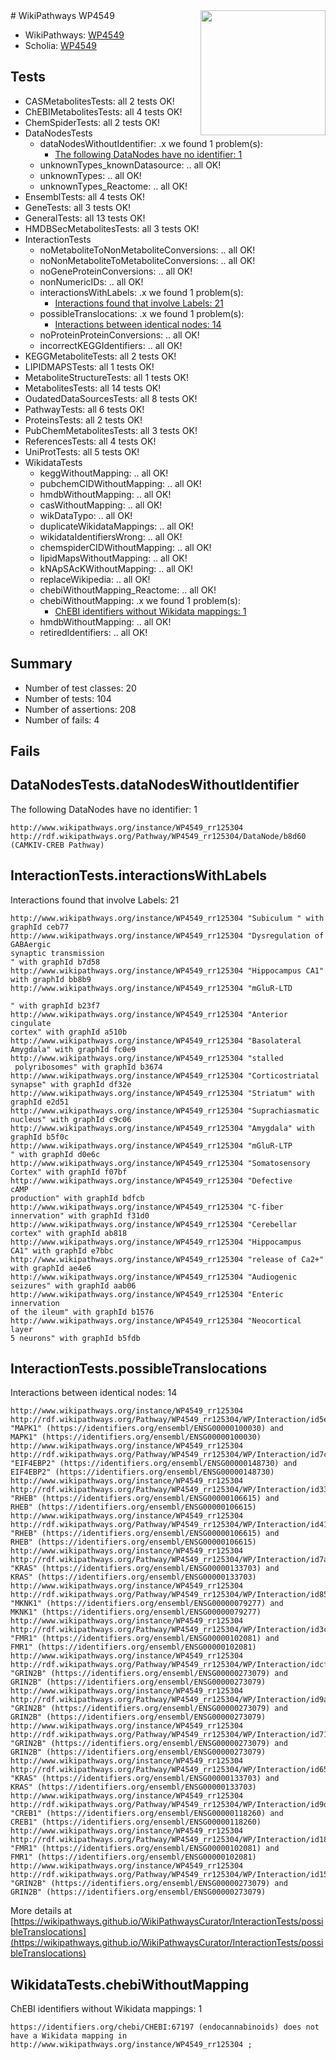 <img style="float: right; width: 200px" src="https://upload.wikimedia.org/wikipedia/commons/thumb/8/83/Wplogo_with_text_500.png/640px-Wplogo_with_text_500.png" />
# WikiPathways WP4549

* WikiPathways: [WP4549](https://new.wikipathways.org/pathways/WP4549)
* Scholia: [WP4549](https://scholia.toolforge.org/wikipathways/WP4549)
## Tests
* CASMetabolitesTests: all 2 tests OK!
* ChEBIMetabolitesTests: all 4 tests OK!
* ChemSpiderTests: all 2 tests OK!
* DataNodesTests
    * dataNodesWithoutIdentifier: .x we found 1 problem(s):
        * [The following DataNodes have no identifier: 1](#d2d32fa0)
    * unknownTypes_knownDatasource: .. all OK!
    * unknownTypes: .. all OK!
    * unknownTypes_Reactome: .. all OK!
* EnsemblTests: all 4 tests OK!
* GeneTests: all 3 tests OK!
* GeneralTests: all 13 tests OK!
* HMDBSecMetabolitesTests: all 3 tests OK!
* InteractionTests
    * noMetaboliteToNonMetaboliteConversions: .. all OK!
    * noNonMetaboliteToMetaboliteConversions: .. all OK!
    * noGeneProteinConversions: .. all OK!
    * nonNumericIDs: .. all OK!
    * interactionsWithLabels: .x we found 1 problem(s):
        * [Interactions found that involve Labels: 21](#fe97a8d8)
    * possibleTranslocations: .x we found 1 problem(s):
        * [Interactions between identical nodes: 14](#661ebeee)
    * noProteinProteinConversions: .. all OK!
    * incorrectKEGGIdentifiers: .. all OK!
* KEGGMetaboliteTests: all 2 tests OK!
* LIPIDMAPSTests: all 1 tests OK!
* MetaboliteStructureTests: all 1 tests OK!
* MetabolitesTests: all 14 tests OK!
* OudatedDataSourcesTests: all 8 tests OK!
* PathwayTests: all 6 tests OK!
* ProteinsTests: all 2 tests OK!
* PubChemMetabolitesTests: all 3 tests OK!
* ReferencesTests: all 4 tests OK!
* UniProtTests: all 5 tests OK!
* WikidataTests
    * keggWithoutMapping: .. all OK!
    * pubchemCIDWithoutMapping: .. all OK!
    * hmdbWithoutMapping: .. all OK!
    * casWithoutMapping: .. all OK!
    * wikDataTypo: .. all OK!
    * duplicateWikidataMappings: .. all OK!
    * wikidataIdentifiersWrong: .. all OK!
    * chemspiderCIDWithoutMapping: .. all OK!
    * lipidMapsWithoutMapping: .. all OK!
    * kNApSAcKWithoutMapping: .. all OK!
    * replaceWikipedia: .. all OK!
    * chebiWithoutMapping_Reactome: .. all OK!
    * chebiWithoutMapping: .x we found 1 problem(s):
        * [ChEBI identifiers without Wikidata mappings: 1](#a8d554cd)
    * hmdbWithoutMapping: .. all OK!
    * retiredIdentifiers: .. all OK!


## Summary

* Number of test classes: 20
* Number of tests: 104
* Number of assertions: 208
* Number of fails: 4

## Fails

<a name="d2d32fa0" />

## DataNodesTests.dataNodesWithoutIdentifier

The following DataNodes have no identifier: 1
```
http://www.wikipathways.org/instance/WP4549_rr125304 http://rdf.wikipathways.org/Pathway/WP4549_rr125304/DataNode/b8d60 (CAMKIV-CREB Pathway)
```

<a name="fe97a8d8" />

## InteractionTests.interactionsWithLabels

Interactions found that involve Labels: 21
```
http://www.wikipathways.org/instance/WP4549_rr125304 "Subiculum " with graphId ceb77
http://www.wikipathways.org/instance/WP4549_rr125304 "Dysregulation of GABAergic 
synaptic transmission
" with graphId b7d58
http://www.wikipathways.org/instance/WP4549_rr125304 "Hippocampus CA1" with graphId bb8b9
http://www.wikipathways.org/instance/WP4549_rr125304 "mGluR-LTD

" with graphId b23f7
http://www.wikipathways.org/instance/WP4549_rr125304 "Anterior cingulate 
cortex" with graphId a510b
http://www.wikipathways.org/instance/WP4549_rr125304 "Basolateral 
Amygdala" with graphId fc0e9
http://www.wikipathways.org/instance/WP4549_rr125304 "stalled
 polyribosomes" with graphId b3674
http://www.wikipathways.org/instance/WP4549_rr125304 "Corticostriatal 
synapse" with graphId df32e
http://www.wikipathways.org/instance/WP4549_rr125304 "Striatum" with graphId e2d51
http://www.wikipathways.org/instance/WP4549_rr125304 "Suprachiasmatic 
nucleus" with graphId c9c06
http://www.wikipathways.org/instance/WP4549_rr125304 "Amygdala" with graphId b5f0c
http://www.wikipathways.org/instance/WP4549_rr125304 "mGluR-LTP
" with graphId d0e6c
http://www.wikipathways.org/instance/WP4549_rr125304 "Somatosensory
Cortex" with graphId f07bf
http://www.wikipathways.org/instance/WP4549_rr125304 "Defective 
cAMP 
production" with graphId bdfcb
http://www.wikipathways.org/instance/WP4549_rr125304 "C-fiber innervation" with graphId f31d0
http://www.wikipathways.org/instance/WP4549_rr125304 "Cerebellar cortex" with graphId ab818
http://www.wikipathways.org/instance/WP4549_rr125304 "Hippocampus 
CA1" with graphId e7bbc
http://www.wikipathways.org/instance/WP4549_rr125304 "release of Ca2+" with graphId ae4e6
http://www.wikipathways.org/instance/WP4549_rr125304 "Audiogenic seizures" with graphId aab06
http://www.wikipathways.org/instance/WP4549_rr125304 "Enteric innervation 
of the ileum" with graphId b1576
http://www.wikipathways.org/instance/WP4549_rr125304 "Neocortical layer
5 neurons" with graphId b5fdb
```

<a name="661ebeee" />

## InteractionTests.possibleTranslocations

Interactions between identical nodes: 14
```
http://www.wikipathways.org/instance/WP4549_rr125304 http://rdf.wikipathways.org/Pathway/WP4549_rr125304/WP/Interaction/id5e4da64f "MAPK1" (https://identifiers.org/ensembl/ENSG00000100030) and 
MAPK1" (https://identifiers.org/ensembl/ENSG00000100030)
http://www.wikipathways.org/instance/WP4549_rr125304 http://rdf.wikipathways.org/Pathway/WP4549_rr125304/WP/Interaction/id7ceedc8c "EIF4EBP2" (https://identifiers.org/ensembl/ENSG00000148730) and 
EIF4EBP2" (https://identifiers.org/ensembl/ENSG00000148730)
http://www.wikipathways.org/instance/WP4549_rr125304 http://rdf.wikipathways.org/Pathway/WP4549_rr125304/WP/Interaction/id3315d84f "RHEB" (https://identifiers.org/ensembl/ENSG00000106615) and 
RHEB" (https://identifiers.org/ensembl/ENSG00000106615)
http://www.wikipathways.org/instance/WP4549_rr125304 http://rdf.wikipathways.org/Pathway/WP4549_rr125304/WP/Interaction/id41bbefae "RHEB" (https://identifiers.org/ensembl/ENSG00000106615) and 
RHEB" (https://identifiers.org/ensembl/ENSG00000106615)
http://www.wikipathways.org/instance/WP4549_rr125304 http://rdf.wikipathways.org/Pathway/WP4549_rr125304/WP/Interaction/id7a1b768e "KRAS" (https://identifiers.org/ensembl/ENSG00000133703) and 
KRAS" (https://identifiers.org/ensembl/ENSG00000133703)
http://www.wikipathways.org/instance/WP4549_rr125304 http://rdf.wikipathways.org/Pathway/WP4549_rr125304/WP/Interaction/id8522480f "MKNK1" (https://identifiers.org/ensembl/ENSG00000079277) and 
MKNK1" (https://identifiers.org/ensembl/ENSG00000079277)
http://www.wikipathways.org/instance/WP4549_rr125304 http://rdf.wikipathways.org/Pathway/WP4549_rr125304/WP/Interaction/id3c0843cf "FMR1" (https://identifiers.org/ensembl/ENSG00000102081) and 
FMR1" (https://identifiers.org/ensembl/ENSG00000102081)
http://www.wikipathways.org/instance/WP4549_rr125304 http://rdf.wikipathways.org/Pathway/WP4549_rr125304/WP/Interaction/idcfdaba90 "GRIN2B" (https://identifiers.org/ensembl/ENSG00000273079) and 
GRIN2B" (https://identifiers.org/ensembl/ENSG00000273079)
http://www.wikipathways.org/instance/WP4549_rr125304 http://rdf.wikipathways.org/Pathway/WP4549_rr125304/WP/Interaction/id9aa2e278 "GRIN2B" (https://identifiers.org/ensembl/ENSG00000273079) and 
GRIN2B" (https://identifiers.org/ensembl/ENSG00000273079)
http://www.wikipathways.org/instance/WP4549_rr125304 http://rdf.wikipathways.org/Pathway/WP4549_rr125304/WP/Interaction/id71a70594 "GRIN2B" (https://identifiers.org/ensembl/ENSG00000273079) and 
GRIN2B" (https://identifiers.org/ensembl/ENSG00000273079)
http://www.wikipathways.org/instance/WP4549_rr125304 http://rdf.wikipathways.org/Pathway/WP4549_rr125304/WP/Interaction/id65826470 "KRAS" (https://identifiers.org/ensembl/ENSG00000133703) and 
KRAS" (https://identifiers.org/ensembl/ENSG00000133703)
http://www.wikipathways.org/instance/WP4549_rr125304 http://rdf.wikipathways.org/Pathway/WP4549_rr125304/WP/Interaction/id9daeda7b "CREB1" (https://identifiers.org/ensembl/ENSG00000118260) and 
CREB1" (https://identifiers.org/ensembl/ENSG00000118260)
http://www.wikipathways.org/instance/WP4549_rr125304 http://rdf.wikipathways.org/Pathway/WP4549_rr125304/WP/Interaction/id186dec8f "FMR1" (https://identifiers.org/ensembl/ENSG00000102081) and 
FMR1" (https://identifiers.org/ensembl/ENSG00000102081)
http://www.wikipathways.org/instance/WP4549_rr125304 http://rdf.wikipathways.org/Pathway/WP4549_rr125304/WP/Interaction/id1531d62a "GRIN2B" (https://identifiers.org/ensembl/ENSG00000273079) and 
GRIN2B" (https://identifiers.org/ensembl/ENSG00000273079)
```

More details at [https://wikipathways.github.io/WikiPathwaysCurator/InteractionTests/possibleTranslocations](https://wikipathways.github.io/WikiPathwaysCurator/InteractionTests/possibleTranslocations)

<a name="a8d554cd" />

## WikidataTests.chebiWithoutMapping

ChEBI identifiers without Wikidata mappings: 1
```
https://identifiers.org/chebi/CHEBI:67197 (endocannabinoids) does not have a Wikidata mapping in http://www.wikipathways.org/instance/WP4549_rr125304 ; 
```

